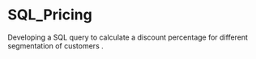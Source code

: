 # SQL_Pricing
Developing a SQL query to calculate a discount percentage for different segmentation of customers .
